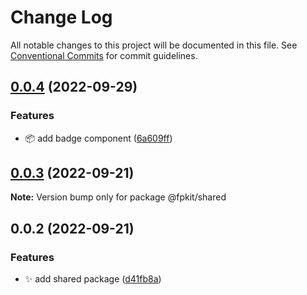 # Change Log

All notable changes to this project will be documented in this file.
See [Conventional Commits](https://conventionalcommits.org) for commit guidelines.

## [0.0.4](https://github.com/shawn-sandy/fp-kit/compare/@fpkit/shared@0.0.3...@fpkit/shared@0.0.4) (2022-09-29)


### Features

* 📦️ add badge component ([6a609ff](https://github.com/shawn-sandy/fp-kit/commit/6a609ffad869be77f5c44ffb79a966e2248a31da))





## [0.0.3](https://github.com/shawn-sandy/fp-kit/compare/@fpkit/shared@0.0.2...@fpkit/shared@0.0.3) (2022-09-21)

**Note:** Version bump only for package @fpkit/shared





## 0.0.2 (2022-09-21)


### Features

* ✨ add shared package ([d41fb8a](https://github.com/shawn-sandy/fp-kit/commit/d41fb8a1f9df921eb59966daf2255a1bfdca9c47))
